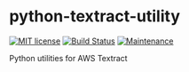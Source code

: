 # python-textract-utility

[![MIT license](https://img.shields.io/badge/License-MIT-blue.svg)](https://lbesson.mit-license.org/) 
[![Build Status](https://travis-ci.com/ywu94/python-textract-utility.svg?branch=master)](https://travis-ci.com/ywu94/python-textract-utility)
[![Maintenance](https://img.shields.io/badge/Maintained%3F-yes-1abc9c.svg)](https://GitHub.com/Naereen/StrapDown.js/graphs/commit-activity)

 Python utilities for AWS Textract
